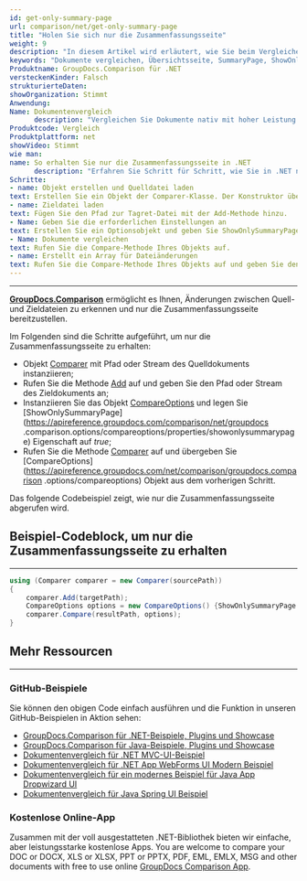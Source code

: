 ```yaml
---
id: get-only-summary-page
url: comparison/net/get-only-summary-page
title: "Holen Sie sich nur die Zusammenfassungsseite"
weight: 9
description: "In diesem Artikel wird erläutert, wie Sie beim Vergleichen von Dokumenten mit GroupDocs.Comparison für .NET nur die Zusammenfassungsseite erhalten."
keywords: "Dokumente vergleichen, Übersichtsseite, SummaryPage, ShowOnlySummaryPage"
Produktname: GroupDocs.Comparison für .NET
versteckenKinder: Falsch
strukturierteDaten:
showOrganization: Stimmt
Anwendung:
Name: Dokumentenvergleich
      description: "Vergleichen Sie Dokumente nativ mit hoher Leistung unter Verwendung der C#-Sprache und GroupDocs.Comparison für .NET"
Produktcode: Vergleich
Produktplattform: net
showVideo: Stimmt
wie man:
name: So erhalten Sie nur die Zusammenfassungsseite in .NET
      description: "Erfahren Sie Schritt für Schritt, wie Sie in .NET nur die Zusammenfassungsseite erhalten"
Schritte:
- name: Objekt erstellen und Quelldatei laden
text: Erstellen Sie ein Objekt der Comparer-Klasse. Der Konstruktor übernimmt den Pfadparameter der Quelldatei. Sie können je nach Ihren Anforderungen einen absoluten oder relativen Dateipfad angeben.
- name: Zieldatei laden
text: Fügen Sie den Pfad zur Tagret-Datei mit der Add-Methode hinzu.
- Name: Geben Sie die erforderlichen Einstellungen an
text: Erstellen Sie ein Optionsobjekt und geben Sie ShowOnlySummaryPage mit dem Wert true an.
- Name: Dokumente vergleichen
text: Rufen Sie die Compare-Methode Ihres Objekts auf.
- name: Erstellt ein Array für Dateiänderungen
text: Rufen Sie die Compare-Methode Ihres Objekts auf und geben Sie den resultierenden Dateipfadparameter und den Vergleichsoptionsparameter ein.
---
```


***

**[GroupDocs.Comparison](https://products.groupdocs.com/comparison/net)** ermöglicht es Ihnen, Änderungen zwischen Quell- und Zieldateien zu erkennen und nur die Zusammenfassungsseite bereitzustellen.

Im Folgenden sind die Schritte aufgeführt, um nur die Zusammenfassungsseite zu erhalten:

* Objekt [Comparer](https://apireference.groupdocs.com/net/comparison/groupdocs.comparison/comparer) mit Pfad oder Stream des Quelldokuments instanziieren;
* Rufen Sie die Methode [Add](https://apireference.groupdocs.com/net/comparison/groupdocs.comparison/comparer/methods/add/index) auf und geben Sie den Pfad oder Stream des Zieldokuments an;
* Instanziieren Sie das Objekt [CompareOptions](https://apireference.groupdocs.com/net/comparison/groupdocs.comparison.options/compareoptions) und legen Sie [ShowOnlySummaryPage](https://apireference.groupdocs.com/comparison/net/groupdocs .comparison.options/compareoptions/properties/showonlysummarypage) Eigenschaft auf *true*;
* Rufen Sie die Methode [Comparer](https://apireference.groupdocs.com/net/comparison/groupdocs.comparison/comparer) auf und übergeben Sie [CompareOptions](https://apireference.groupdocs.com/net/comparison/groupdocs.comparison .options/compareoptions) Objekt aus dem vorherigen Schritt.

Das folgende Codebeispiel zeigt, wie nur die Zusammenfassungsseite abgerufen wird.

## Beispiel-Codeblock, um nur die Zusammenfassungsseite zu erhalten

---

```csharp
using (Comparer comparer = new Comparer(sourcePath))
{
	comparer.Add(targetPath);
	CompareOptions options = new CompareOptions() {ShowOnlySummaryPage = true};
    comparer.Compare(resultPath, options);
}
```

## Mehr Ressourcen

---

### GitHub-Beispiele
Sie können den obigen Code einfach ausführen und die Funktion in unseren GitHub-Beispielen in Aktion sehen:
* [GroupDocs.Comparison für .NET-Beispiele, Plugins und Showcase](https://github.com/groupdocs-comparison/GroupDocs.Comparison-for-.NET)
* [GroupDocs.Comparison für Java-Beispiele, Plugins und Showcase](https://github.com/groupdocs-comparison/GroupDocs.Comparison-for-Java)
* [Dokumentenvergleich für .NET MVC-UI-Beispiel](https://github.com/groupdocs-comparison/GroupDocs.Comparison-for-.NET-MVC)
* [Dokumentenvergleich für .NET App WebForms UI Modern Beispiel](https://github.com/groupdocs-comparison/GroupDocs.Comparison-for-.NET-WebForms)
* [Dokumentenvergleich für ein modernes Beispiel für Java App Dropwizard UI](https://github.com/groupdocs-comparison/GroupDocs.Comparison-for-Java-Dropwizard)
* [Dokumentenvergleich für Java Spring UI Beispiel](https://github.com/groupdocs-comparison/GroupDocs.Comparison-for-Java-Spring)
    

### Kostenlose Online-App
Zusammen mit der voll ausgestatteten .NET-Bibliothek bieten wir einfache, aber leistungsstarke kostenlose Apps.
You are welcome to compare your DOC or DOCX, XLS or XLSX, PPT or PPTX, PDF, EML, EMLX, MSG and other documents with free to use online [GroupDocs Comparison App](https://products.groupdocs.app/comparison).
